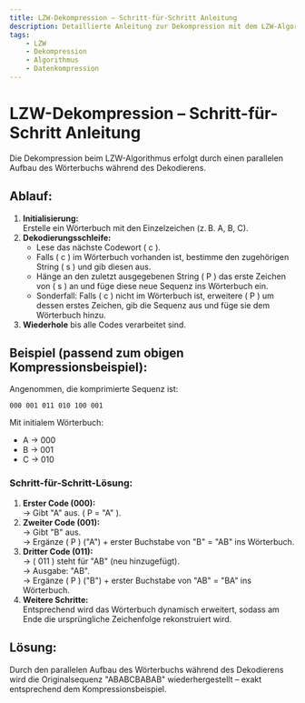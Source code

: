 ```yaml
---
title: LZW-Dekompression – Schritt-für-Schritt Anleitung
description: Detaillierte Anleitung zur Dekompression mit dem LZW-Algorithmus, inklusive Aufbau des Wörterbuchs und Behandlung von Sonderfällen.
tags:
    - LZW
    - Dekompression
    - Algorithmus
    - Datenkompression
---
```


# LZW-Dekompression – Schritt-für-Schritt Anleitung

Die Dekompression beim LZW-Algorithmus erfolgt durch einen parallelen Aufbau des Wörterbuchs während des Dekodierens.

## Ablauf:
1. **Initialisierung:**  
   Erstelle ein Wörterbuch mit den Einzelzeichen (z. B. A, B, C).
2. **Dekodierungsschleife:**  
   - Lese das nächste Codewort \( c \).
   - Falls \( c \) im Wörterbuch vorhanden ist, bestimme den zugehörigen String \( s \) und gib diesen aus.
   - Hänge an den zuletzt ausgegebenen String \( P \) das erste Zeichen von \( s \) an und füge diese neue Sequenz ins Wörterbuch ein.
   - Sonderfall: Falls \( c \) nicht im Wörterbuch ist, erweitere \( P \) um dessen erstes Zeichen, gib die Sequenz aus und füge sie dem Wörterbuch hinzu.
3. **Wiederhole** bis alle Codes verarbeitet sind.

## Beispiel (passend zum obigen Kompressionsbeispiel):
Angenommen, die komprimierte Sequenz ist:  
```
000 001 011 010 100 001
```
Mit initialem Wörterbuch:  
- A → 000  
- B → 001  
- C → 010

### Schritt-für-Schritt-Lösung:
1. **Erster Code (000):**  
   → Gibt "A" aus. \( P = "A" \).
2. **Zweiter Code (001):**  
   → Gibt "B" aus.  
   → Ergänze \( P \) ("A") + erster Buchstabe von "B" = "AB" ins Wörterbuch.
3. **Dritter Code (011):**  
   → \( 011 \) steht für "AB" (neu hinzugefügt).  
   → Ausgabe: "AB".  
   → Ergänze \( P \) ("B") + erster Buchstabe von "AB" = "BA" ins Wörterbuch.
4. **Weitere Schritte:**  
   Entsprechend wird das Wörterbuch dynamisch erweitert, sodass am Ende die ursprüngliche Zeichenfolge rekonstruiert wird.

## Lösung:
Durch den parallelen Aufbau des Wörterbuchs während des Dekodierens wird die Originalsequenz "ABABCBABAB" wiederhergestellt – exakt entsprechend dem Kompressionsbeispiel.

